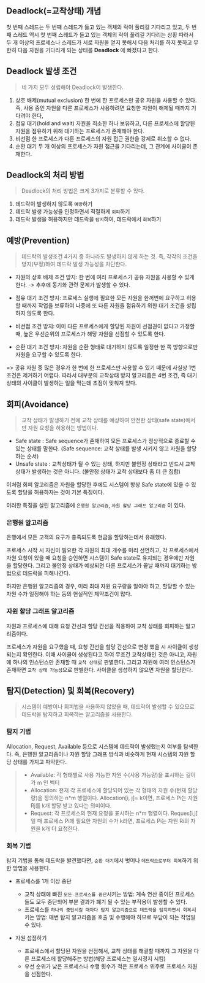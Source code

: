 ## Deadlock(=교착상태) 개념

첫 번째 스레드는 두 번째 스레드가 들고 있는 객체의 락이 풀리길 기다리고 있고, 두 번째 스레드 역시 첫 번째 스레드가 들고 있는 객체의 락이 풀리길 기다리는 상황
따라서 두 개 이상의 프로세스나 스레드가 서로 자원을 얻지 못해서 다음 처리를 하지 못하고 무한히 다음 자원을 기다리게 되는 상태를 **Deadlock** 에 빠졌다고 한다.

## Deadlock 발생 조건

> 네 가지 모두 성립해야 Deadlock이 발생한다.

1. 상호 배제(mutual exclusion)
   한 번에 한 프로세스만 공유 자원을 사용할 수 있다. 즉, 사용 중인 자원을 다른 프로세스가 사용하려면 요청한 자원이 해제될 때까지 기다려야 한다,
2. 점유 대기(hold and wait)
   자원을 최소한 하나 보유하고, 다른 프로세스에 할당된 자원을 점유하기 위해 대기하는 프로세스가 존재해야 한다.
3. 비선점
   한 프로세스가 다른 프로세스의 자원 접근 권한을 강제로 취소할 수 없다.
4. 순환 대기
   두 개 이상의 프로세스가 자원 접근을 기다리는데, 그 관계에 사이클이 존재한다.

## Deadlock의 처리 방법

> Deadlock의 처리 방법은 크게 3가지로 분류할 수 있다.

1. 데드락이 발생하지 않도록 `예방`하기
2. 데드락 발생 가능성을 인정하면서 적절하게 `회피`하기
3. 데드락 발생을 허용하지만 데드락을 `탐지`하여, 데드락에서 `회복`하기

## 예방(Prevention)

> 데드락의 발생조건 4가지 중 하나라도 발생하지 않게 하는 것. 즉, 각각의 조건을 방지(부정)하여 데드락 발생 가능성을 차단한다.

- 자원의 상호 배제 조건 방지: 한 번에 여러 프로세스가 공유 자원을 사용할 수 있게 한다.
  -> 추후에 동기화 관련 문제가 발생할 수 있다.
- 점유 대기 조건 방지: 프로세스 실행에 필요한 모든 자원을 한꺼번에 요구하고 허용할 때까지 작업을 보류하여 나중에 또 다른 자원을 점유하기 위한 대기 조건을 성립하지 않도록 한다.

- 비선점 조건 방지: 이미 다른 프로세스에게 할당된 자원이 선점권이 없다고 가정할 때, 높은 우선순위의 프로세스가 해당 자원을 선점할 수 있도록 한다.

- 순환 대기 조건 방지: 자원을 순환 형태로 대기하지 않도록 일정한 한 쪽 방향으로만 자원을 요구할 수 있도록 한다.

=> 공유 자원 중 많은 경우가 한 번에 한 프로세스만 사용할 수 있기 때문에 사실상 1번 조건은 제거하기 어렵다. 따라서 대부분의 교착상태 방지 알고리즘은 4번 조건, 즉 대기 상태의 사이클이 발생하는 일을 막는데 초점이 맞춰져 있다.

## 회피(Avoidance)

> 교착 상태가 발생하기 전에 교착 상태를 예상하여 안전한 상태(safe state)에서만 자원 요청을 허용하는 방법이다.

- Safe state : Safe sequence가 존재하여 모든 프로세스가 정상적으로 종료할 수 있는 상태를 말한다.
  (Safe sequence: 교착 상태를 발생 시키지 않고 자원을 할당하는 순서)
- Unsafe state : 교착상태가 될 수 있는 상태, 하지만 불안정 상태라고 반드시 교착상태가 발생하는 것은 아니다. (불안정 상태가 교착 상태보다 좀 더 큰 집합)

이처럼 회피 알고리즘은 자원을 할당한 후에도 시스템이 항상 Safe state에 있을 수 있도록 할당을 허용하자는 것이 기본 특징이다.

이러한 특징을 살린 알고리즘에 `은행원 알고리즘`, `자원 할당 그래프 알고리즘` 이 있다.

### 은행원 알고리즘

은행에서 모든 고객의 요구가 충족되도록 현금을 할당하는데서 유래했다.

프로세스 시작 시 자신이 필요한 각 자원의 최대 개수를 미리 선언하고, 각 프로세스에서 자원 요청이 있을 때 요청을 승인하면 시스템이 Safe state로 유지되는 경우에만 자원을 할당한다.
그리고 불안정 상태가 예상되면 다른 프로세스가 끝날 때까지 대기하는 방법으로 데드락을 피해나간다.

하지만 은행원 알고리즘의 경우, 미리 최대 자원 요구량을 알아야 하고, 할당할 수 있는 자원 수가 일정해야 하는 등의 현실적인 제약조건이 많다.

### 자원 할당 그래프 알고리즘

자원과 프로세스에 대해 요청 간선과 할당 간선을 적용하여 교착 상태를 회피하는 알고리즘이다.

프로세스가 자원을 요구했을 때, 요청 간선을 할당 간선으로 변경 했을 시 사이클이 생성되는지 확인한다.
이때 사이클이 생성된다고 하여 무조건 교착상태인 것은 아니고, 자원에 하나의 인스턴스만 존재할 때 `교착 상태`로 판별한다. 그리고 자원에 여러 인스턴스가 존재하면 `교착 상태 가능성`으로 판별한다.
사이클을 생성하지 않으면 자원을 할당한다.

## 탐지(Detection) 및 회복(Recovery)

> 시스템이 예방이나 회피법을 사용하지 않았을 때, 데드락이 발생할 수 있으므로 데드락을 탐지하고 회복하는 알고리즘을 사용한다.

### 탐지 기법

Allocation, Request, Available 등으로 시스템에 데드락이 발생했는지 여부를 탐색한다. 즉, 은행원 알고리즘이나 자원 할당 그래프 방식과 비슷하게 현재 시스템의 자원 할당 상태를 가지고 파악한다.

> - Available: 각 형태별로 사용 가능한 자원 수(사용 가능량)을 표시하는 길이가 m 인 벡터
> - Allocation: 현재 각 프로세스에 할당되어 있는 각 형태의 자원 수(현재 할당량)을 정의하는 n\*m 행렬이다. Allocation[i, j]= k이면, 프로세스 Pi는 자원 Rj를 k개 할당 받고 있다는 의미이다.
> - Request: 각 프로세스의 현재 요청을 표시하는 n\*m 행렬이다. Reques[i,j]일 때 프로세스 Pi에 필요한 자원의 수가 k라면, 프로세스 Pi는 자원 Ri의 자원을 k개 더 요청한다.

### 회복 기법

탐지 기법을 통해 데드락을 발견했다면, `순환 대기`에서 벗어나 `데드락으로부터 회복`하기 위한 방법을 사용한다.

- 프로세스를 1개 이상 중단

  - 교착 상태에 빠진 `모든 프로세스를 중단`시키는 방법: 계속 연산 중이던 프로세스들도 모두 중단되어 부분 결과가 폐기 될 수 있는 부작용이 발생할 수 있다.
  - 프로세스를 `하나씩 중단시킬 때마다 탐지 알고리즘으로 데드락을 탐지하면서 회복`시키는 방법: 매번 탐지 알고리즘을 호출 및 수행해야 하므로 부담이 되는 작업일 수 있다.

- 자원 섬점하기
  - 프로세스에서 할당된 자원을 선점해서, 교착 상태를 해결할 때까지 그 자원을 다른 프로세스에 할당해주는 방법(해당 프로세스는 일시정지 시킴)
  - 우선 순위가 낮은 프로세스나 수행 횟수가 적은 프로세스 위주로 프로세스 자원을 선점한다.
